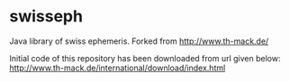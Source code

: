 # swisseph
Java library of swiss ephemeris. Forked from http://www.th-mack.de/

Initial code of this repository has been downloaded from url given below:
http://www.th-mack.de/international/download/index.html
